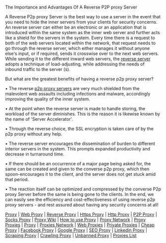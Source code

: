 The Importance and Advantages Of A Reverse P2P proxy Server

A Reverse P2p proxy Server is the best way to use a server in the event that you need to hide the inner servers from your clients for security concerns. An reverse server can either be an electronic or an application that is introduced within the same system as the inner web server and further acts like a shield for the servers in the system. 
Every time there is a request to both of the web servers located within the network, that request needs to go through the reverse server, which either manages it without anyone else's input, or if required, sends it crosswise over to the next web servers. While sending it to the different inward web servers, the [reverse server](https://rev.proxies.online) adopts a technique of load-adjusting, while addressing the needs of inbound traffic to the server (s).

But what are the greatest benefits of having a reverse p2p proxy server?

•	The reverse [p2p proxy servers](https://rev.proxies.online) are very much shielded from the malevolent web assaults including infections and malware, accordingly improving the quality of the inner system. 

•	At the point when the reverse server is made to handle storing, the workload of the server diminishes. This is the reason it is likewise known by the name of 'Server Accelerator'. 

•	Through the reverse choice, the SSL encryption is taken care of by the p2p proxy without any help. 

•	The reverse server encourages the dissemination of burden to different interior servers in the system. This prompts expanded 
productivity and decrease in turnaround time. 

•	If there should be an occurrence of a major page being asked for, the same can be created and given to the converse p2p proxy, which then spoon-encourages it to the client, and the server does not get stuck amid that period. 

•	The reaction itself can be optimized and compressed by the converse P2p proxy Server before the same is being gone to the clients.
In the end, we can easily see the efficiency and cost-effectiveness of using reverse p2p proxy servers - and rest assured about having any security concerns at all!


<a href='https://www.rebelmouse.com/shirley1/a-glance-over-the-advantages-of-reverse-proxy-server-1479558786.html' target='blank'>Proxy</a>  | <a href='http://chromecrx.blogspot.com/2015/11/essentially-proxy-server-will-sit-in.html' target='blank'>Web Proxy</a>  | <a href='http://download-zone-1.blogspot.com/2015/11/all-about-proxies-p2p-proxies-network.html' target='blank'>Reverse Proxy</a>  | <a href='http://beatculture2012.tumblr.com/post/135542925228/proxy-p2p-proxy-private-proxies' target='blank'>Https Proxy</a>  | <a href='https://getfreeprogramsnow.wordpress.com/2015/12/20/proxies-private-p2p-proxy-proxy-network/' target='blank'>Http Proxy</a>  | <a href='http://uses-of-private-proxy.tripod.com/' target='blank'>P2P Proxy</a>  | <a href='http://privacy-p2p-proxy.yolasite.com/Privacy-with-P2P-Proxy.php' target='blank'>Socks Proxy</a>  | <a href='http://where-to-buy-proxy.doodlekit.com/' target='blank'>Proxy Wiki</a>  | <a href='http://get-proxy.wikidot.com/proxy' target='blank'>How to use Proxy</a>  | <a href='http://get-private-proxy.over-blog.com/2016/01/a-proxy-server-the-virtual-shield-that-protects-your-information.html' target='blank'>Proxy Network</a>  | <a href='http://best-proxies.bravesites.com/entries/general/p2p-proxy-network-services-the-ideal-way-to-safeguard-your-computer-and-bypass-the-network-firewalls-and-filters' target='blank'>Proxy Proxies</a>  | <a href='https://proxyproxyblog.wordpress.com/2016/01/02/understanding-p2p-networks-and-how-they-relate-to-p2p-proxy-networks/' target='blank'>Proxy</a>  | <a href='http://sourceforge.net/projects/p2p-proxy-network/' target='blank'>Proxies Network</a>  | <a href='https://proxiesnetwork.wordpress.com/2016/01/03/check-out-the-benefits-of-using-proxies-network/' target='blank'>Web Proxies</a>  | <a href='http://proxiesnetwork.blog.com/2016/01/04/check-out-some-reasons-to-make-use-of-proxies/' target='blank'>Private Proxies</a>  | <a href='http://p2pproxy.tumblr.com/post/136663908779/make-your-online-identity-more-secure-with-proxies' target='blank'>Cheap Proxy</a>  | <a href='http://p2pproxy.bravesites.com/entries/general/get-the-advantage-of-p2p-proxy-services-and-stay-safe' target='blank'>Facebook Proxy</a>  | <a href='http://proxiesnetwork.beep.com/three-basic-types-of-the-proxies-to-be-known-2016-01-05.htm' target='blank'>Google Proxy</a>  | <a href='http://www.blackhatworld.com/blackhat-seo/blogs/revproxy/2186-web-proxy-private-web-proxy-web-proxies.html' target='blank'>SEO Proxy</a>  | <a href='http://www.blackhatworld.com/blackhat-seo/blogs/revproxy/2178-proxies-network.html' target='blank'>Linkedin Proxy</a>  | <a href='http://www.blackhatworld.com/blackhat-seo/blogs/revproxy/2125-p2p-proxies-network-rev-proxies-online.html' target='blank'>Scraping Proxy</a>  | <a href='http://revproxy.moonfruit.com/' target='blank'>Crawling Proxy</a>  | <a href='https://about.me/revproxy' target='blank'>Unbanned Proxy</a>  | <a href='https://www.facebook.com/p2p.proxy.network/' target='blank'>Proxies List</a>
